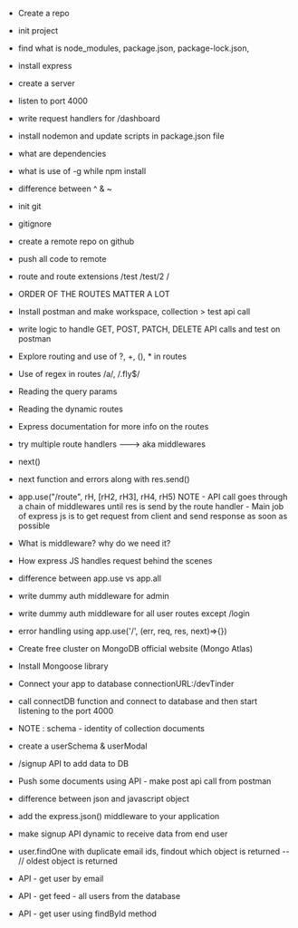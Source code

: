 - Create a repo
- init project
- find what is node_modules, package.json, package-lock.json, 
- install express
- create a server
- listen to port 4000
- write request handlers for /dashboard
- install nodemon and update scripts in package.json file
- what are dependencies
- what is use of -g while npm install
- difference between ^ & ~


- init git
- gitignore
- create a remote repo on github
- push all code to remote
- route and route extensions /test /test/2 /
- ORDER OF THE ROUTES MATTER A LOT
- Install postman and make workspace, collection > test api call
- write logic to handle GET, POST, PATCH, DELETE API calls and test on postman
- Explore routing and use of ?, +, (), * in routes
- Use of regex in routes /a/, /.fly$/
- Reading the query params 
- Reading the dynamic routes
- Express documentation for more info on the routes


- try multiple route handlers ---> aka middlewares
- next()
- next function and errors along with res.send()
- app.use("/route", rH, [rH2, rH3], rH4, rH5)
NOTE  -  API call goes through a chain of middlewares until res is send by the route handler
      - Main job of express js is to get request from client and send response as soon as possible
- What is middleware? why do we need it?
- How express JS handles request behind the scenes
- difference between app.use vs app.all
- write dummy auth middleware for admin
- write dummy auth middleware for all user routes except /login
- error handling using app.use('/', (err, req, res, next)=>{})


- Create free cluster on MongoDB official website (Mongo Atlas)
- Install Mongoose library
- Connect your app to database connectionURL:/devTinder 
- call connectDB function and connect to database and then start listening to the port 4000
- NOTE : schema - identity of collection documents
- create a userSchema & userModal
- /signup API to add data to DB
- Push some documents using API - make post api call from postman

- difference between json and javascript object
- add the express.json() middleware to your application
- make signup API dynamic to receive data from end user
- user.findOne with duplicate email ids, findout which object is returned -- // oldest object is returned
- API - get user by email
- API - get feed - all users  from the database
- API - get user using findById method 